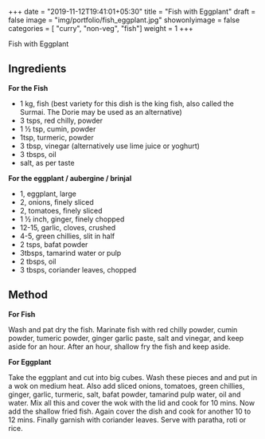 
+++
date = "2019-11-12T19:41:01+05:30"
title = "Fish with Eggplant"
draft = false
image = "img/portfolio/fish_eggplant.jpg"
showonlyimage = false
categories = [ "curry", "non-veg", "fish"] 
weight = 1
+++

Fish with Eggplant
<!--more-->

## Ingredients


**For the Fish**

- 1 kg, fish (best variety for this dish is the king fish, also called the Surmai. The Dorie may be used as an alternative)
- 3 tsps, red chilly, powder
- 1 ½ tsp, cumin, powder
- 1tsp, turmeric, powder
- 3 tbsp, vinegar (alternatively use lime juice or yoghurt)
- 3 tbsps, oil
- salt, as per taste 

**For the eggplant / aubergine / brinjal**

- 1, eggplant, large
- 2, onions, finely sliced
- 2, tomatoes, finely sliced
- 1 ½ inch, ginger, finely chopped
- 12-15, garlic, cloves, crushed
- 4-5, green chillies, slit in half
- 2 tsps, bafat powder
- 3tbsps, tamarind water or pulp
- 2 tbsps, oil
- 3 tbsps, coriander leaves, chopped
		
## Method

**For Fish**

Wash and pat dry the fish. Marinate fish with red chilly powder, cumin powder, tumeric powder, ginger garlic paste, salt and vinegar, and keep aside for an hour. After an hour, shallow fry the fish and keep aside.

**For Eggplant**

Take the eggplant and cut into big cubes. Wash these pieces and and put in a wok on medium heat.  Also add sliced onions, tomatoes, green chillies, ginger, garlic, turmeric, salt, bafat powder, tamarind pulp water, oil and water. Mix all this and cover the wok with the lid and cook for 10 mins.
Now add the shallow fried fish. Again cover the dish and cook for another 10 to 12 mins. Finally garnish with coriander leaves.  Serve with paratha, roti or rice.
